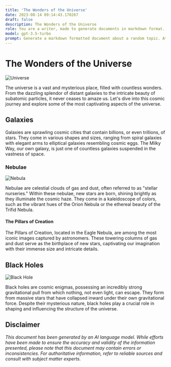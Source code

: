 ```yaml
---
title: 'The Wonders of the Universe'
date: 2023-08-14 09:14:43.170267
draft: false
description: The Wonders of the Universe
role: You are a writer, made to generate documents in markdown format. It is very important that all of the documents you generate are in valid markdown format.
model: gpt-3.5-turbo
prompt: Generate a markdown formatted document about a random topic. At the bottom, include a disclaimer explaining that the document was generated by you. The first line of the document should be the title. Make sure that the entire document is in proper markdown format, using a mix of various tags to make the document visually appealing.
---
```


# The Wonders of the Universe

![Universe](https://images.unsplash.com/photo-1489947922313-82d97d9d4727?ixlib=rb-1.2.1&auto=format&fit=crop&w=1950&q=80)

The universe is a vast and mysterious place, filled with countless wonders. From the dazzling splendor of distant galaxies to the intricate beauty of subatomic particles, it never ceases to amaze us. Let's dive into this cosmic journey and explore some of the most captivating aspects of the universe.

## Galaxies

Galaxies are sprawling cosmic cities that contain billions, or even trillions, of stars. They come in various shapes and sizes, ranging from spiral galaxies with elegant arms to elliptical galaxies resembling cosmic eggs. The Milky Way, our own galaxy, is just one of countless galaxies suspended in the vastness of space.

### Nebulae

![Nebula](https://images.unsplash.com/photo-1579463026529-9ebbb62e5df3?ixlib=rb-1.2.1&auto=format&fit=crop&w=1950&q=80)

Nebulae are celestial clouds of gas and dust, often referred to as "stellar nurseries." Within these nebulae, new stars are born, shining brightly as they illuminate the cosmic haze. They come in a kaleidoscope of colors, such as the vibrant hues of the Orion Nebula or the ethereal beauty of the Trifid Nebula.

#### The Pillars of Creation

The Pillars of Creation, located in the Eagle Nebula, are among the most iconic images captured by astronomers. These towering columns of gas and dust serve as the birthplace of new stars, captivating our imagination with their immense size and intricate details.

## Black Holes

![Black Hole](https://images.unsplash.com/photo-1518232234505-06b9951a4ada?ixlib=rb-1.2.1&auto=format&fit=crop&w=1950&q=80)

Black holes are cosmic enigmas, possessing an incredibly strong gravitational pull from which nothing, not even light, can escape. They form from massive stars that have collapsed inward under their own gravitational force. Despite their mysterious nature, black holes play a crucial role in shaping and influencing the structure of the universe.

## Disclaimer

*This document has been generated by an AI language model. While efforts have been made to ensure the accuracy and validity of the information presented, please note that this document may contain errors or inconsistencies. For authoritative information, refer to reliable sources and consult with subject matter experts.*